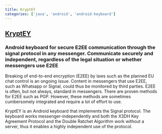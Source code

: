 ```yaml
---
title: KryptEY
categories: ['java', 'android', 'android-keyboard']
---
```

## [KryptEY](https://github.com/amnesica/KryptEY)

### Android keyboard for secure E2EE communication through the signal protocol in any messenger. Communicate securely and independent, regardless of the legal situation or whether messengers use E2EE


Breaking of end-to-end encryption (E2EE) by laws such as the planned EU chat control is an ongoing
issue. Content in messengers that use E2EE, such as Whatsapp or Signal, could thus be monitored by
third parties. E2EE is often, but not always, standard in messengers. There are proven methods for
E2EE such as PGP. However, these methods are sometimes cumbersomely integrated and require a lot of
effort to use.

KryptEY is an Android keyboard that implements the Signal protocol. The keyboard works
messenger-independently and both the X3DH Key Agreement Protocol and the Double Ratchet Algorithm
work without a server, thus it enables a highly independent use of the protocol.
